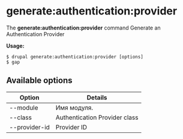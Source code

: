 # generate:authentication:provider
The **generate:authentication:provider** command Generate an Authentication Provider

**Usage:**
```
$ drupal generate:authentication:provider [options] 
$ gap  
```

## Available options
Option | Details
-------|-------------
--module | Имя модуля.
--class | Authentication Provider class
--provider-id | Provider ID
